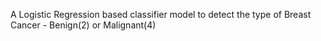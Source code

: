 A Logistic Regression based classifier model to detect the type of Breast Cancer - Benign(2) or Malignant(4)
